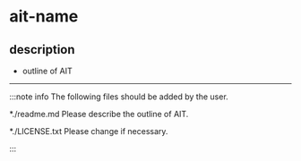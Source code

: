 # ait-name

## description

* outline of AIT

***

:::note info
The following files should be added by the user.

*./readme.md
Please describe the outline of AIT.

*./LICENSE.txt
Please change if necessary.

:::
